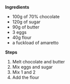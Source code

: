 **Ingredients**

- 100g of 70% chocolate
- 120g of sugar
- 90g of butter
- 3 eggs
- 40g flour
- a fuckload of amaretto

**Steps**

1. Melt chocolate and butter
2. Mix eggs and sugar
3. Mix 1 and 2
4. Add the flour
